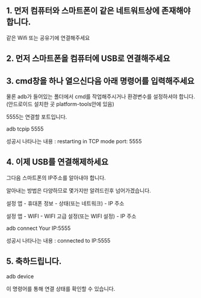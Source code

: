 ## 1. 먼저 컴퓨터와 스마트폰이 같은 네트워트상에 존재해야 합니다.

   같은 Wifi 또는 공유기에 연결해주세요   


## 2. 먼저 스마트폰을 컴퓨터에 USB로 연결해주세요


## 3. cmd창을 하나 열으신다음 아래 명령어를 입력해주세요

물론 adb가 들어있는 폴더에서 cmd를 작업해주시거나 환경변수를 설정하셔야 합니다.   
(안드로이드 설치한 곳 platform-tools안에 있음)   

5555는 연결할 포트입니다.   


adb tcpip 5555   


성공시 나타나는 내용 : restarting in TCP mode port: 5555   


## 4. 이제 USB를 연결해제하세요

그다음 스마트폰의 IP주소를 알아내야 합니다.   

알아내는 방법은 다양하므로 몇가지만 알려드린후 넘어가겠습니다.   


설정 앱 - 휴대폰 정보 - 상태(또는 네트워크) - IP 주소   

설정 앱 - WIFI - WIFI 고급 설정(또는 WIFI 설정) - IP 주소   


adb connect Your IP:5555   


성공시 나타나는 내용 : connected to IP:5555   


## 5. 축하드립니다.

adb device   

이 명령어를 통해 연결 상태를 확인할 수 있습니다.   

